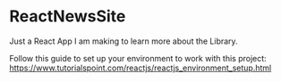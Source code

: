 # ReactNewsSite
Just a React App I am making to learn more about the Library.

Follow this guide to set up your environment to work with this project: https://www.tutorialspoint.com/reactjs/reactjs_environment_setup.html
